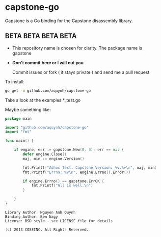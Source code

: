 capstone-go
===========

Gapstone is a Go binding for the Capstone disassembly library.

BETA BETA BETA BETA
---
+ This repository name is chosen for clarity. The package name is gapstone
+ __Don't commit here or I will cut you__

  Commit issues or fork ( it stays private ) and send me a pull request.

To install:
```bash
go get -u github.com/aquynh/capstone-go
```

Take a look at the examples *_test.go

Maybe something like:
```go
package main

import "github.com/aquynh/capstone-go"
import "fmt"

func main() {

    if engine, err := gapstone.New(0, 0); err == nil {
        defer engine.Close()
        maj, min := engine.Version()

        fmt.Printf("Adhoc Test. Capstone Version: %v.%v\n", maj, min)
        fmt.Printf("Errno: %v\n", engine.Errno().Error())

        if engine.Errno() == gapstone.ErrOK {
            fmt.Printf("All is well.\n")
        }

    }
}
```



    Library Author: Nguyen Anh Quynh
    Binding Author: Ben Nagy
    License: BSD style - see LICENSE file for details

    (c) 2013 COSEINC. All Rights Reserved.
